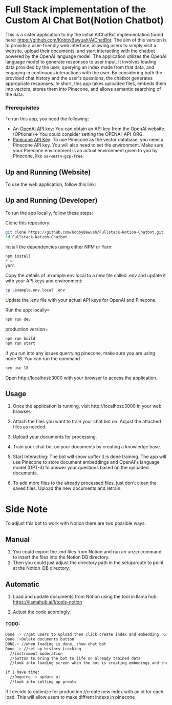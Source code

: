 # Full Stack implementation of the Custom AI Chat Bot(Notion Chatbot)
This is a sister application to my the initial AIChatBot implementation found here: https://github.com/KobbyBawuah/AIChatBot. The aim of this version is to provide a user-friendly web interface, allowing users to simply visit a website, upload their documents, and start interacting with the chatbot powered by the OpenAI language model. The application utilizes the OpenAI language model to generate responses to user input. It involves loading data provided by the user, querying an index made from that data, and engaging in continuous interactions with the user. By considering both the provided chat history and the user's questions, the chatbot generates appropriate responses. In short, this app takes uploaded files, embeds them into vectors, stores them into Pinecone, and allows semantic searching of the data.


### Prerequisites
To run this app, you need the following:
- An [OpenAI API](https://platform.openai.com/) key: You can obtain an API key from the OpenAI website. (OPtional)-> You could consider setting the OPENAI_API_ORG.
- [Pinecone API Key](https://app.pinecone.io/organizations/-NalvPDNU4OBLzvzVC7t/projects/gcp-starter:5718e41/indexes): To use Pinecone as the vector database, you need a Pinecone API key. You will also need to set the environment. Make sure your Pinecone environment is an actual environment given to you by Pinecone, like `us-west4-gcp-free`.

## Up and Running (Website)
To use the web application, follow this link:


## Up and Running (Developer)
To run the app locally, follow these steps:

Clone this repository:
```bash
git clone https://github.com/KobbyBawuah/Fullstack-Notion-Chatbot.git
cd Fullstack-Notion-Chatbot
```

Install the dependencies using either NPM or Yarn:
```bash
npm install
# or
yarn
```

Copy the details of .example.env.local to a new file called .env and update it with your API keys and environment:
```bash
cp .example.env.local .env
```

Update the .env file with your actual API keys for OpenAI and Pinecone.

Run the app:
locally=
```bash
npm run dev
```

production version=
```bash
npm run build
npm run start
```

If you run into any issues querrying pinecone, make sure you are using node 18. You can run the command
```bash
nvm use 18 
```

Open http://localhost:3000 with your browser to access the application.

## Usage
1. Once the application is running, visit http://localhost:3000 in your web browser.

2. Attach the files you want to train your chat bot on. Adjust the attached files as needed. 

3. Upload your documents for processing. 

4. Train your chat bot on your documents by creating a knowledge base. 

5. Start Interacting: The bot will show upfter it is done training. The app will use Pinecone to store document embeddings and OpenAI's language model (GPT-3) to answer your questions based on the uploaded documents.

6. To add more files to the already processed files, just don't clean the saved files. Upload the new documents and retrain. 

# Side Note
To adjust this bot to work with Notion there are two possible ways:

## Manual 
1. You could export the .md files from Notion and run an unzip command to insert the files into the Notion DB directory.
2. Then you could just adjust the directory path in the setup/route to point at the Notion_DB directory. 

## Automatic
1. Load and update documents from Notion using the tool in llama hub:
https://llamahub.ai/l/tools-notion 

2. Adjust the code acordingly. 


#### TODO:
```bash
Done -> //get users to upload then click create index and embedding. Give users the ability to delete uploaded files.
Done ->Delete documents button
DONE-> //when loading is done, show chat bot 
Done -> //set up history tracking
  //instrument moderation
  //button to bring the bot to life on already trained data
  //look into loading screen when the bot is creating embedings and the index, for file upload and saved files deleation
```

```bash
If I have time:
  //Ongoing -> update ui
  //look into setting up promts
```

If I decide to optimize for production
//create new index with an id for each load. This will allow users to make diffrent indexs in pinecone
